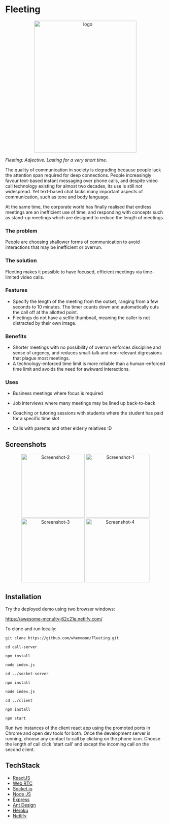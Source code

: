 # Fleeting

<p align="center" >
<img src="https://i.ibb.co/2ZXWb67/logo.png" width="322px" height="414px" alt="logo">
</p>

*Fleeting: Adjective. Lasting for a very short time.*

The quality of communication in society is degrading because people lack the attention span required for deep connections. People increasingly favour text-based instant messaging over phone calls, and despite video call technology existing for almost two decades, its use is still not widespread. Yet text-based chat lacks many important aspects of communication, such as tone and body language.

At the same time, the corporate world has finally realised that endless meetings are an inefficient use of time, and responding with concepts such as stand-up meetings which are designed to reduce the length of meetings.

### The problem

People are choosing shallower forms of communication to avoid interactions that may be inefficient or overrun.

### The solution

Fleeting makes it possible to have focused, efficient meetings via time-limited video calls.

### Features

- Specify the length of the meeting from the outset, ranging from a few seconds to 10 minutes. The timer counts down and automatically cuts the call off at the allotted point.
- Fleetings do not have a selfie thumbnail, meaning the caller is not distracted by their own image.

### Benefits

- Shorter meetings with no possibility of overrun enforces discipline and sense of urgency, and reduces small-talk and non-relevant digressions that plague most meetings.
- A technology-enforced time limit is more reliable than a human-enforced time limit and avoids the need for awkward interactions.

### Uses

* Business meetings where focus is required

* Job interviews where many meetings may be lined up back-to-back

* Coaching or tutoring sessions with students where the student has paid for a specific time slot

* Calls with parents and other elderly relatives :D

  

## Screenshots

<p align="center" display="inline-block">
  <img src="https://i.ibb.co/3cpSVZK/Screenshot-2.png" alt="Screenshot-2" width="200">
  <img src="https://i.ibb.co/qrSqTkX/Screenshot-1.png" alt="Screenshot-1" width="200">
  <img src="https://i.ibb.co/V9K8NC8/Screenshot-3.png" alt="Screenshot-3" width="200">
  <img src="https://i.ibb.co/yXGMzkX/Screenshot-4.png" alt="Screenshot-4" width="200">
</p>



## Installation

Try the deployed demo using two browser windows:

https://awesome-mcnulty-62c21e.netlify.com/

To clone and run locally:

`git clone https://github.com/whenmoon/Fleeting.git`

`cd call-server`

`npm install`

`node index.js`

`cd ../socket-server`

`npm install`

`node index.js`

`cd ../client` 

`npm install`

`npm start`

Run two instances of the client react app using the promoted ports in Chrome and open dev tools for both. Once the development server is running, choose any contact to call by clicking on the phone icon. Choose the length of call click 'start call' and except the incoming call on the second client.

## TechStack

* [ReactJS](https://reactjs.org/)
* [Web RTC](https://webrtc.org/)
* [Socket.io](https://socket.io/)
* [Node JS](https://nodejs.org/en/)
* [Express](https://expressjs.com/)
* [Ant Design](https://ant.design/)
* [Heroku](https://www.heroku.com/)
* [Netlify](https://www.netlify.com/)
